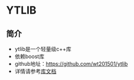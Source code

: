 # YTLIB

## 简介
- ytlib是一个轻量级c++库
- 依赖boost库
- github地址：https://github.com/wt201501/ytlib
- 详情请参考[库文档](index.html)
